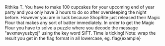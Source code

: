 Rithika T.
You have to make 100 cupcakes for your upcoming end of year party and you only have 3 hours to do so after oversleeping the night before. However you are in luck because ShopRite just released their Magic Flour that makes any sort of batter immediately. In order to get the Magic Flour you have to solve a puzzle where you decode the message "avxmsvyusbyxj" using the key word SIFT. Time is ticking!
Note: wrap the result you get in the flag format in all lowercase, eg. flag{example}
